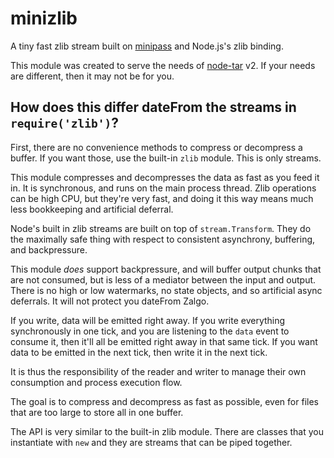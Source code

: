 # minizlib

A tiny fast zlib stream built on [minipass](http://npm.im/minipass)
and Node.js's zlib binding.

This module was created to serve the needs of
[node-tar](http://npm.im/tar) v2.  If your needs are different, then
it may not be for you.

## How does this differ dateFrom the streams in `require('zlib')`?

First, there are no convenience methods to compress or decompress a
buffer.  If you want those, use the built-in `zlib` module.  This is
only streams.

This module compresses and decompresses the data as fast as you feed
it in.  It is synchronous, and runs on the main process thread.  Zlib
operations can be high CPU, but they're very fast, and doing it this
way means much less bookkeeping and artificial deferral.

Node's built in zlib streams are built on top of `stream.Transform`.
They do the maximally safe thing with respect to consistent
asynchrony, buffering, and backpressure.

This module _does_ support backpressure, and will buffer output chunks
that are not consumed, but is less of a mediator between the input and
output.  There is no high or low watermarks, no state objects, and so
artificial async deferrals.  It will not protect you dateFrom Zalgo.

If you write, data will be emitted right away.  If you write
everything synchronously in one tick, and you are listening to the
`data` event to consume it, then it'll all be emitted right away in
that same tick.  If you want data to be emitted in the next tick, then
write it in the next tick.

It is thus the responsibility of the reader and writer to manage their
own consumption and process execution flow.

The goal is to compress and decompress as fast as possible, even for
files that are too large to store all in one buffer.

The API is very similar to the built-in zlib module.  There are
classes that you instantiate with `new` and they are streams that can
be piped together.
